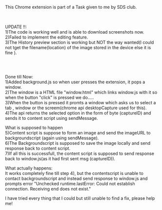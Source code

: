 This Chrome extension is part of a Task given to me by SDS club.<br />
<br /><br />

UPDATE !!:<br />
1)The code is working well and is able to download screenshots now.<br />
2)Failed to implement the editing feature.<br />
3)The History preview section is working but NOT the way wanted(I could not tget the filename(location) of the image stored in the device else it is fine ).<br />


<br />
<br />

Done till Now:<br />
1)Added background.js so when user presses the extension, it pops a window.<br />
2)The window is a HTML file "window.html" which links window.js with it so when the button "click" is pressed we do.....<br />
3)When the button is pressed it promts a window which asks us to select a tab , window or the screem(chrome api desktopCapture used for this).<br />
4)The api returns the selected option in the form of byte (captureID) and sends it to content script using sendMessage.<br />

What is supposed to happen<br />
5)Content script is suppose to form an image and send the imageURL to backgroundscript (again using sendMessage).<br />
6)The Backgroundscript is supposed to save the image locally and send response back to content script.<br />
7)If all this is successfull, the content script is supposed to send response back to window.js(as it had first sent msg (captureID)).<br />

What actually happens:<br />
It works completely fine till step 4), but the contentscript is unable to contact backgroundscript and instead send response to window.js and prompts error "Unchecked runtime.lastError: Could not establish connection. Receiving end does not exist."<br />

I have tried every thing that I could but still unable to find a fix, please help me!<br />



